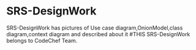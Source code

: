 # SRS-DesignWork
SRS-DesignWork has pictures of Use case diagram,OnionModel,class diagram,context diagram and described about it
#THIS SRS-DesignWork belongs to CodeChef Team.
